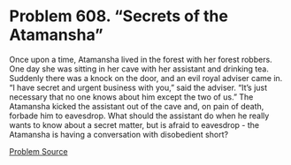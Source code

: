 # Problem 608. “Secrets of the Atamansha”

Once upon a time, Atamansha lived in the forest with her forest robbers. One day she was sitting in her cave with her assistant and drinking tea. Suddenly there was a knock on the door, and an evil royal adviser came in. “I have secret and urgent business with you,” said the adviser. “It’s just necessary that no one knows about him except the two of us.” The Atamansha kicked the assistant out of the cave and, on pain of death, forbade him to eavesdrop. What should the assistant do when he really wants to know about a secret matter, but is afraid to eavesdrop - the Atamansha is having a conversation with disobedient short?

[Problem Source](https://www.trizland.ru/tasks/1723/)
